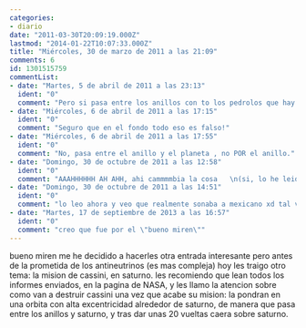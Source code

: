 ```yaml
---
categories:
- diario
date: "2011-03-30T20:09:19.000Z"
lastmod: "2014-01-22T10:07:33.000Z"
title: "Miércoles, 30 de marzo de 2011 a las 21:09"
comments: 6
id: 1301515759
commentList:
- date: "Martes, 5 de abril de 2011 a las 23:13"
  ident: "0"
  comment: "Pero si pasa entre los anillos con to los pedrolos que hay por ahi orbitando ya se hace mierda de por sí, no?? o__O"
- date: "Miércoles, 6 de abril de 2011 a las 17:15"
  ident: "0"
  comment: "Seguro que en el fondo todo eso es falso!"
- date: "Miércoles, 6 de abril de 2011 a las 17:55"
  ident: "0"
  comment: "No, pasa entre el anillo y el planeta , no POR el anillo."
- date: "Domingo, 30 de octubre de 2011 a las 12:58"
  ident: "0"
  comment: "AAAHHHHHH AH AHH, ahi cammmmbia la cosa   \n(si, lo he leido ahora xDDD)"
- date: "Domingo, 30 de octubre de 2011 a las 14:51"
  ident: "0"
  comment: "lo leo ahora y veo que realmente sonaba a mexicano xd tal vez vuelva a ello"
- date: "Martes, 17 de septiembre de 2013 a las 16:57"
  ident: "0"
  comment: "creo que fue por el \"bueno miren\""
---
```


bueno miren me he decidido a hacerles otra entrada interesante pero antes de la prometida de los antineutrinos (es mas compleja) hoy les traigo otro tema: la mision de cassini, en saturno. les recomiendo que lean todos los informes enviados, en la pagina de NASA, y les llamo la atencion  sobre como van a destruir cassini una vez que acabe su mision: la pondran en una orbita con alta excentricidad alrededor de saturno, de manera que pasa entre los anillos y saturno, y tras dar unas 20 vueltas caera sobre saturno.